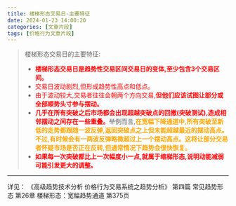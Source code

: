```yaml
---
title: 楼梯形态交易日-主要特征
date: 2024-01-23 14:00:20
categories: [文章片段]
tags: [价格行为文章片段]
---
```


>
>楼梯形态交易日的主要特征:
>* <font color="red">**楼梯形态交易日是趋势性交易区间交易日的变体,至少包含3个交易区间。**</font>
>* <font color="red">交易日波动剧烈,但形成趋势性高点和低点。</font>
>* <font color="red">由于波动较大,交易者往往会朝两个方向交易,**但他们应该试图让部分或全部顺势头寸参与摆动。**</font>
>* <font color="red">**几乎在所有突破之后市场都会出现超越突破点的回撤(突破测试),造成相邻摆动之间存在一些重叠。**</font>举例而言,<font color="orange">**在宽幅下降通道中,所有突破至新低的走势都跟随一波反弹,返回突破点之上但未能超越最近的摆动高点。不过,有时候会有一两波反弹略微超过上一个摆动高点。这将让部分交易者怀疑市场是否正在反转,但通常情况下趋势会很快恢复。**</font>
>* <font color="red">**如果每一次突破都比上一次幅度小一点,就属于缩梯形态,说明动能减弱可能引发更大的调整。**</font>
>

---
详见：
《高级趋势技术分析 价格行为交易系统之趋势分析》
第四篇 常见趋势形态
第26章 楼梯形态：宽幅趋势通道
第375页
